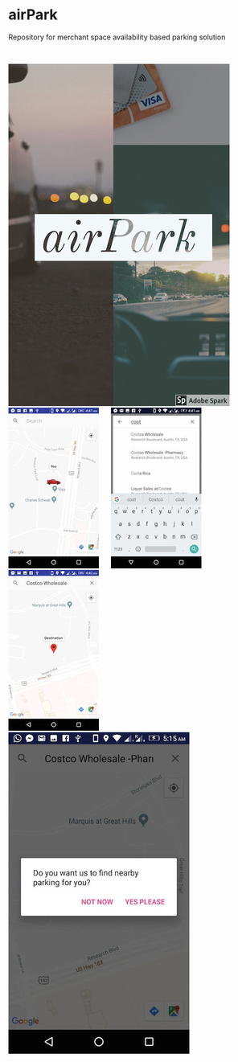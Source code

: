 # airPark
Repository for merchant space availability based parking solution

<br>  

![ScreenShot](/screenshots/background7.jpg) &nbsp;&nbsp;&nbsp;&nbsp; ![ScreenShot](/screenshots/mapScreen7.jpeg) &nbsp;&nbsp;&nbsp;&nbsp; ![ScreenShot](/screenshots/mapScreen71.jpeg) &nbsp;&nbsp;&nbsp;&nbsp; ![ScreenShot](/screenshots/mapScreen72.jpeg) &nbsp;&nbsp;&nbsp;&nbsp; ![ScreenShot](/screenshots/mapscreen73.jpeg)
